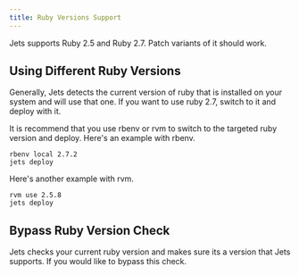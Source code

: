 ```yaml
---
title: Ruby Versions Support
---
```


Jets supports Ruby 2.5 and Ruby 2.7. Patch variants of it should work.

## Using Different Ruby Versions

Generally, Jets detects the current version of ruby that is installed on your system and will use that one. If you want to use ruby 2.7, switch to it and deploy with it.

It is recommend that you use rbenv or rvm to switch to the targeted ruby version and deploy.  Here's an example with rbenv.

    rbenv local 2.7.2
    jets deploy

Here's another example with rvm.

    rvm use 2.5.8
    jets deploy

## Bypass Ruby Version Check

Jets checks your current ruby version and makes sure its a version that Jets supports. If you would like to bypass this check.
